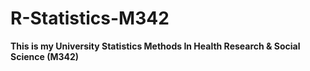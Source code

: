 # R-Statistics-M342
**This is my University Statistics Methods In Health Research & Social Science (M342)**
